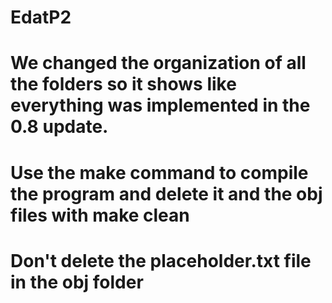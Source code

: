 # EdatP2
# We changed the organization of all the folders so it shows like everything was implemented in the 0.8 update.
# Use the make command to compile the program and delete it and the obj files with make clean
# Don't delete the placeholder.txt file in the obj folder
